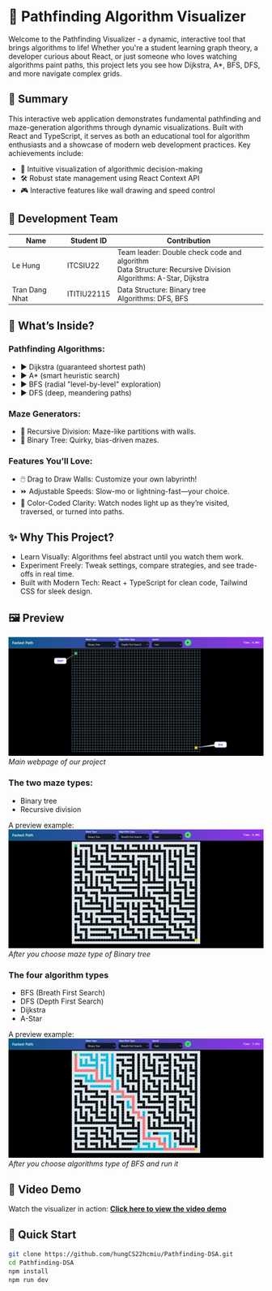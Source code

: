 # 🌟 Pathfinding Algorithm Visualizer
Welcome to the Pathfinding Visualizer - a dynamic, interactive tool that brings algorithms to life! Whether you're a student learning graph theory, a developer curious about React, or just someone who loves watching algorithms paint paths, this project lets you see how Dijkstra, A*, BFS, DFS, and more navigate complex grids.


## 📝 Summary
This interactive web application demonstrates fundamental pathfinding and maze-generation algorithms through dynamic visualizations. Built with React and TypeScript, it serves as both an educational tool for algorithm enthusiasts and a showcase of modern web development practices. Key achievements include:  
- 🧠 Intuitive visualization of algorithmic decision-making  
- 🛠️ Robust state management using React Context API  
- 🎮 Interactive features like wall drawing and speed control  

## 👥 Development Team

| Name         | Student ID | Contribution                          |
|--------------|------------|---------------------------------------|
| Le Hung | ITCSIU22   | Team leader: Double check code and algorithm <br> Data Structure: Recursive Division <br> Algorithms: A-Star, Dijkstra  |
| Tran Dang Nhat   | ITITIU22115   | Data Structure: Binary tree <br> Algorithms: DFS, BFS |

## 🚀 What’s Inside?
### Pathfinding Algorithms:
- ▶️ Dijkstra (guaranteed shortest path)
- ▶️ A* (smart heuristic search)
- ▶️ BFS (radial "level-by-level" exploration)
- ▶️ DFS (deep, meandering paths)

### Maze Generators:
- 🧩 Recursive Division: Maze-like partitions with walls.
- 🌳 Binary Tree: Quirky, bias-driven mazes.

### Features You’ll Love:
- 🖱️ Drag to Draw Walls: Customize your own labyrinth!
- ⏩ Adjustable Speeds: Slow-mo or lightning-fast—your choice.
- 🎨 Color-Coded Clarity: Watch nodes light up as they’re visited, traversed, or turned into paths.

## ✨ Why This Project?
- Learn Visually: Algorithms feel abstract until you watch them work.
- Experiment Freely: Tweak settings, compare strategies, and see trade-offs in real time.
- Built with Modern Tech: React + TypeScript for clean code, Tailwind CSS for sleek design.

## 🖼️ Preview  

![Preview](/src/assets/preview/main.png)
*Main webpage of our project*

### The two maze types:
- Binary tree
- Recursive division

A preview example:
![Binary tree](/src/assets/preview/binary-tree.png)
*After you choose maze type of Binary tree*

### The four algorithm types
- BFS (Breath First Search)
- DFS (Depth First Search)
- Dijkstra
- A-Star

A preview example:
![Preview](/src/assets/preview/BFS.png)
*After you choose algorithms type of BFS and run it*

## 🎥 Video Demo  
Watch the visualizer in action: [**Click here to view the video demo**](https://youtube.com/)  

## 🚀 Quick Start
```bash
git clone https://github.com/hungCS22hcmiu/Pathfinding-DSA.git
cd Pathfinding-DSA
npm install
npm run dev
